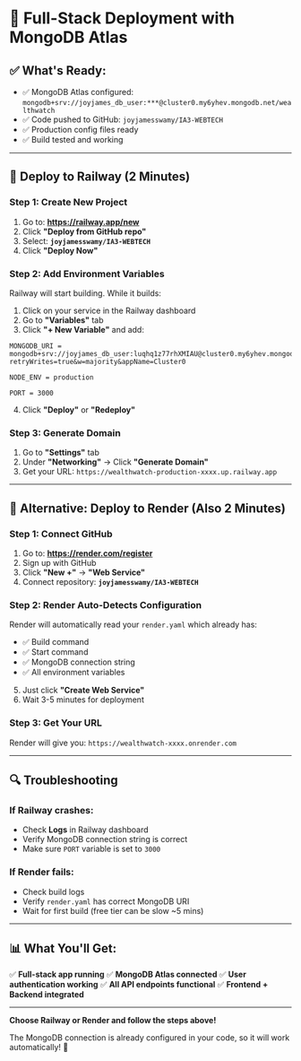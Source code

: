 # 🚀 Full-Stack Deployment with MongoDB Atlas

## ✅ What's Ready:

- ✅ MongoDB Atlas configured: `mongodb+srv://joyjames_db_user:***@cluster0.my6yhev.mongodb.net/wealthwatch`
- ✅ Code pushed to GitHub: `joyjamesswamy/IA3-WEBTECH`
- ✅ Production config files ready
- ✅ Build tested and working

---

## 🎯 Deploy to Railway (2 Minutes)

### Step 1: Create New Project
1. Go to: **https://railway.app/new**
2. Click **"Deploy from GitHub repo"**
3. Select: **`joyjamesswamy/IA3-WEBTECH`**
4. Click **"Deploy Now"**

### Step 2: Add Environment Variables
Railway will start building. While it builds:

1. Click on your service in the Railway dashboard
2. Go to **"Variables"** tab
3. Click **"+ New Variable"** and add:

```
MONGODB_URI = mongodb+srv://joyjames_db_user:luqhq1z77rhXMIAU@cluster0.my6yhev.mongodb.net/wealthwatch?retryWrites=true&w=majority&appName=Cluster0

NODE_ENV = production

PORT = 3000
```

4. Click **"Deploy"** or **"Redeploy"**

### Step 3: Generate Domain
1. Go to **"Settings"** tab
2. Under **"Networking"** → Click **"Generate Domain"**
3. Get your URL: `https://wealthwatch-production-xxxx.up.railway.app`

---

## 🎯 Alternative: Deploy to Render (Also 2 Minutes)

### Step 1: Connect GitHub
1. Go to: **https://render.com/register**
2. Sign up with GitHub
3. Click **"New +"** → **"Web Service"**
4. Connect repository: **`joyjamesswamy/IA3-WEBTECH`**

### Step 2: Render Auto-Detects Configuration
Render will automatically read your `render.yaml` which already has:
- ✅ Build command
- ✅ Start command
- ✅ MongoDB connection string
- ✅ All environment variables

5. Just click **"Create Web Service"**
6. Wait 3-5 minutes for deployment

### Step 3: Get Your URL
Render will give you: `https://wealthwatch-xxxx.onrender.com`

---

## 🔍 Troubleshooting

### If Railway crashes:
- Check **Logs** in Railway dashboard
- Verify MongoDB connection string is correct
- Make sure `PORT` variable is set to `3000`

### If Render fails:
- Check build logs
- Verify `render.yaml` has correct MongoDB URI
- Wait for first build (free tier can be slow ~5 mins)

---

## 📊 What You'll Get:

✅ **Full-stack app running**
✅ **MongoDB Atlas connected**
✅ **User authentication working**
✅ **All API endpoints functional**
✅ **Frontend + Backend integrated**

---

**Choose Railway or Render and follow the steps above!**

The MongoDB connection is already configured in your code, so it will work automatically! 🎉
